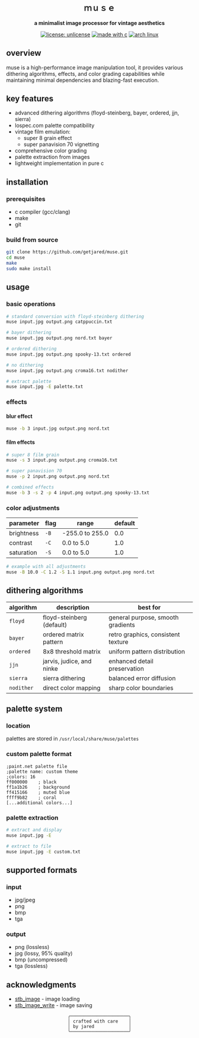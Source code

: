 <div align="center">

## ｍｕｓｅ
**a minimalist image processor for vintage aesthetics**

[![license: unlicense](https://img.shields.io/badge/license-unlicense-pink.svg)](http://unlicense.org/)
[![made with c](https://img.shields.io/badge/made%20with-c-purple.svg)](https://en.wikipedia.org/wiki/C_(programming_language))
[![arch linux](https://img.shields.io/badge/arch-linux-1793d1.svg)](https://archlinux.org/)

</div>

## overview
muse is a high-performance image manipulation tool, it provides various dithering algorithms, effects, and color grading capabilities while maintaining minimal dependencies and blazing-fast execution.

## key features
- advanced dithering algorithms (floyd-steinberg, bayer, ordered, jjn, sierra)
- lospec.com palette compatibility
- vintage film emulation:
  - super 8 grain effect
  - super panavision 70 vignetting
- comprehensive color grading
- palette extraction from images
- lightweight implementation in pure c

## installation

### prerequisites
- c compiler (gcc/clang)
- make
- git

### build from source
```bash
git clone https://github.com/getjared/muse.git
cd muse
make
sudo make install
```

## usage

### basic operations
```bash
# standard conversion with floyd-steinberg dithering
muse input.jpg output.png catppuccin.txt

# bayer dithering
muse input.jpg output.png nord.txt bayer

# ordered dithering
muse input.jpg output.png spooky-13.txt ordered

# no dithering
muse input.jpg output.png croma16.txt nodither

# extract palette
muse input.jpg -E palette.txt
```

### effects

#### blur effect
```bash
muse -b 3 input.jpg output.png nord.txt
```

#### film effects
```bash
# super 8 film grain
muse -s 3 input.png output.png croma16.txt

# super panavision 70
muse -p 2 input.png output.png nord.txt

# combined effects
muse -b 3 -s 2 -p 4 input.png output.png spooky-13.txt
```

### color adjustments

| parameter | flag | range | default |
|-----------|------|-------|---------|
| brightness | `-B` | -255.0 to 255.0 | 0.0 |
| contrast | `-C` | 0.0 to 5.0 | 1.0 |
| saturation | `-S` | 0.0 to 5.0 | 1.0 |

```bash
# example with all adjustments
muse -B 10.0 -C 1.2 -S 1.1 input.png output.png nord.txt
```

## dithering algorithms

| algorithm | description | best for |
|-----------|-------------|-----------|
| `floyd` | floyd-steinberg (default) | general purpose, smooth gradients |
| `bayer` | ordered matrix pattern | retro graphics, consistent texture |
| `ordered` | 8x8 threshold matrix | uniform pattern distribution |
| `jjn` | jarvis, judice, and ninke | enhanced detail preservation |
| `sierra` | sierra dithering | balanced error diffusion |
| `nodither` | direct color mapping | sharp color boundaries |

## palette system

### location
palettes are stored in `/usr/local/share/muse/palettes`

### custom palette format
```text
;paint.net palette file
;palette name: custom theme
;colors: 16
ff000000    ; black
ff1a1b26    ; background
ff415166    ; muted blue
ffff9b82    ; coral
[...additional colors...]
```

### palette extraction
```bash
# extract and display
muse input.jpg -E

# extract to file
muse input.jpg -E custom.txt
```

## supported formats

### input
- jpg/jpeg
- png
- bmp
- tga

### output
- png (lossless)
- jpg (lossy, 95% quality)
- bmp (uncompressed)
- tga (lossless)

## acknowledgments
- [stb_image](https://github.com/nothings/stb/blob/master/stb_image.h) - image loading
- [stb_image_write](https://github.com/nothings/stb/blob/master/stb_image_write.h) - image saving

<div align="center">

```ascii
╭──────────────────────╮
│ crafted with care    │
│ by jared             │
╰──────────────────────╯
```

</div>

